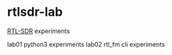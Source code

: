 # rtlsdr-lab
[RTL-SDR](https://www.rtl-sdr.com/about-rtl-sdr/) experiments

lab01 python3 experiments
lab02 rtl_fm cli experiments
